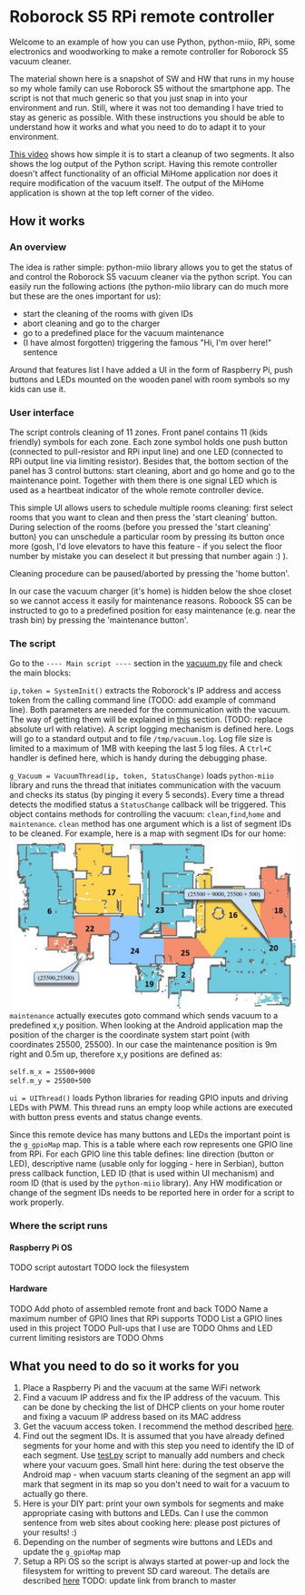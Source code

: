 # Roborock S5 RPi remote controller
Welcome to an example of how you can use Python, python-miio, RPi, some electronics and woodworking to make a remote controller for Roborock S5 vacuum cleaner.

The material shown here is a snapshot of SW and HW that runs in my house so my whole family can use Roborock S5 without the smartphone app. The script is not that much generic so that you just snap in into your environment and run. Still, where it was not too demanding I have tried to stay as generic as possible. With these instructions you should be able to understand how it works and what you need to do to adapt it to your environment.

[This video](https://youtu.be/L5m7eMEBG1w) shows how simple it is to start a cleanup of two segments. It also shows the log output of the Python script. Having this remote controller doesn't affect functionality of an official MiHome application nor does it require modification of the vacuum itself. The output of the MiHome application is shown at the top left corner of the video.

## How it works
### An overview
The idea is rather simple: python-miio library allows you to get the status of and control the Roborock S5 vacuum cleaner via the python script. You can easily run the following actions (the python-miio library can do much more but these are the ones important for us):
 * start the cleaning of the rooms with given IDs
 * abort cleaning and go to the charger
 * go to a predefined place for the vacuum maintenance
 * (I have almost forgotten) triggering the famous "Hi, I'm over here!" sentence

Around that features list I have added a UI in the form of Raspberry Pi, push buttons and LEDs mounted on the wooden panel with room symbols so my kids can use it.
### User interface
The script controls cleaning of 11 zones. Front panel contains 11 (kids friendly) symbols for each zone. Each zone symbol holds one push button (connected to pull-resistor and RPi input line) and one LED (connected to RPi output line via limiting resistor). Besides that, the bottom section of the panel has 3 control buttons: start cleaning, abort and go home and go to the maintenance point. Together with them there is one signal LED which is used as a heartbeat indicator of the whole remote controller device.

This simple UI allows users to schedule multiple rooms cleaning: first select rooms that you want to clean and then press the 'start cleaning' button. During selection of the rooms (before you pressed the 'start cleaning' button) you can unschedule a particular room by pressing its button once more (gosh, I'd love elevators to have this feature - if you select the floor number by mistake you can deselect it but pressing that number again :) ).

Cleaning procedure can be paused/aborted by pressing the 'home button'.

In our case the vacuum charger (it's home) is hidden below the shoe closet so we cannot access it easily for maintenance reasons. Roboock S5 can be instructed to go to a predefined position for easy maintenance (e.g. near the trash bin) by pressing the 'maintenance button'.
### The script
Go to the `---- Main script ----` section in the [vacuum.py](vacuum.py) file and check the main blocks:

`ip,token = SystemInit()` extracts the Roborock's IP address and access token from the calling command line (TODO: add example of command line). Both parameters are needed for the communication with the vacuum. The way of getting them will be explained in [this](https://github.com/aleksandarzivkovic/roborock_remote/tree/doc_update#what-you-should-change-so-it-works-for-you) section. (TODO: replace absolute url with relative). A script logging mechanism is defined here. Logs will go to a standard output and to file `/tmp/vacuum.log`. Log file size is limited to a maximum of 1MB with keeping the last 5 log files. A `Ctrl+C` handler is defined here, which is handy during the debugging phase. 

`g_Vacuum = VacuumThread(ip, token, StatusChange)` loads `python-miio` library and runs the thread that initiates communication with the vacuum and checks its status (by pinging it every 5 seconds). Every time a thread detects the modified status a `StatusChange` callback will be triggered. This object contains methods for controlling the vacuum: `clean`,`find`,`home` and `maintenance`. `clean` method has one argument which is a list of segment IDs to be cleaned. For example, here is a map with segment IDs for our home: ![](rooms_mapping.jpg) `maintenance` actually executes goto command which sends vacuum to a predefined x,y position. When looking at the Android application map the position of the charger is the coordinate system start point (with coordinates 25500, 25500). In our case the maintenance position is 9m right and 0.5m up, therefore x,y positions are defined as:
```
self.m_x = 25500+9000
self.m_y = 25500+500
```

`ui = UIThread()` loads Python libraries for reading GPIO inputs and driving LEDs with PWM. This thread runs an empty loop while actions are executed with button press events and status change events.

Since this remote device has many buttons and LEDs the important point is the `g_gpioMap` map. This is a table where each row represents one GPIO line from RPi. For each GPIO line this table defines: line direction (button or LED), descriptive name (usable only for logging - here in Serbian), button press callback function, LED ID (that is used within UI mechanism) and room ID (that is used by the `python-miio` library). Any HW modification or change of the segment IDs needs to be reported here in order for a script to work properly.

### Where the script runs

#### Raspberry Pi OS
TODO script autostart
TODO lock the filesystem

#### Hardware
TODO Add photo of assembled remote front and back
TODO Name a maximum number of GPIO lines that RPi supports
TODO List a GPIO lines used in this project
TODO Pull-ups that I use are TODO Ohms and LED current limiting resistors are TODO Ohms

## What you need to do so it works for you
1. Place a Raspberry Pi and the vacuum at the same WiFi network
2. Find a vacuum IP address and fix the IP address of the vacuum. This can be done by checking the list of DHCP clients on your home router and fixing a vacuum IP address based on its MAC address
3. Get the vacuum access token. I recommend the method described [here](https://github.com/PiotrMachowski/Xiaomi-cloud-tokens-extractor).
4. Find out the segment IDs. It is assumed that you have already defined segments for your home and with this step you need to identify the ID of each segment. Use [test.py](test.py) script to manually add numbers and check where your vacuum goes. Small hint here: during the test observe the Android map - when vacuum starts cleaning of the segment an app will mark that segment in its map so you don't need to wait for a vacuum to actually go there.
5. Here is your DIY part: print your own symbols for segments and make appropriate casing with buttons and LEDs. Can I use the common sentence from web sites about cooking here: please post pictures of your results! :)
6. Depending on the number of segments wire buttons and LEDs and update the `g_gpioMap` map
7. Setup a RPi OS so the script is always started at power-up and lock the filesystem for writting to prevent SD card wareout. The details are described [here](https://github.com/aleksandarzivkovic/roborock_remote/blob/doc_update/README.md#raspberry-pi-os) TODO: update link from branch to master

